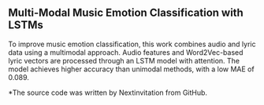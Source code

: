 ## Multi-Modal Music Emotion Classification with LSTMs

To improve music emotion classification, this work combines
audio and lyric data using a multimodal approach. Audio 
features and Word2Vec-based lyric vectors are processed 
through an LSTM model with attention. The model achieves 
higher accuracy than unimodal methods, with a low MAE of 0.089.

*The source code was written by Nextinvitation from GitHub.

